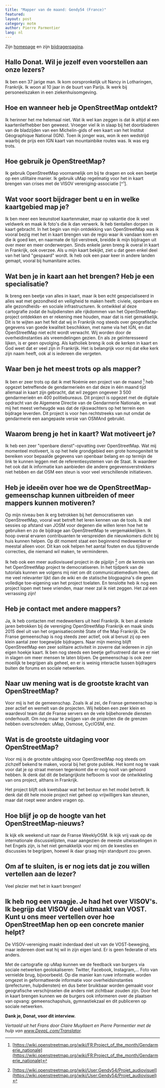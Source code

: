 ```yaml
---
title: "Mapper van de maand: Gendy54 (France)"
featured: 
layout: post
category: motm
author: Pierre Parmentier
lang: nl
---
```


Zijn [homepage](https://wiki.openstreetmap.org/wiki/User:Gendy54) en zijn [bijdragerpagina](https://hdyc.neis-one.org/?Gendy54).


## Hallo Donat. Wil je jezelf even voorstellen aan onze lezers?

Ik ben een 37 jarige man. Ik kom oorspronkelijk uit Nancy in Lotharingen, Frankrijk. Ik woon al 10 jaar in de buurt van Parijs. Ik werk bij personeelszaken in een ziekenhuisomgeving.

## Hoe en wanneer heb je OpenStreetMap ontdekt?

Ik herinner het me helemaal niet. Wat ik wel kan zeggen is dat ik altijd al een kaartenliefhebber ben geweest. Vroeger viel ik in slaap bij het doorbladeren van de bladzijden van een Michelin-gids of een kaart van het Institut Géographique National (IGN). Toen ik jonger was, won ik een wedstrijd waarbij de prijs een IGN kaart van mountainbike routes was. Ik was erg trots.

## Hoe gebruik je OpenStreetMap?

Ik gebruik OpenStreetMap voornamelijk om bij te dragen en ook een beetje op een utilitaire manier. Ik gebruik uMap regelmatig voor het in kaart brengen van crises met de VISOV vereniging-associatie [^¹].

## Wat voor soort bijdrager bent u en in welke kaartgebied map je?

Ik ben meer een leeunstoel kaartenmaker, maar op vakantie doe ik veel veldwerk en maak ik foto's die ik dan verwerk. Ik heb tientallen dorpen in kaart gebracht. In het begin van mijn ontdekking van OpenStreetMap was ik vooral bezig met het in kaart brengen van de regio waar ik vandaan kom en die ik goed ken, en naarmate de tijd verstreek, breidde ik mijn bijdragen uit over meer en meer onderwerpen. Sinds enkele jaren breng ik overal in kaart in Frankrijk, ook overzee. Als u mijn kaart bekijkt, ziet u dat geen enkel deel van het land "gespaard" wordt. Ik heb ook een paar keer in andere landen gemapt, vooral bij humanitaire acties.

## Wat ben je in kaart aan het brengen? Heb je een specialisatie?

Ik breng een beetje van alles in kaart, maar ik ben echt gespecialiseerd in alles wat met gezondheid en veiligheid te maken heeft: civiele, openbare en alle gezondheids- en sociale infrastructuren. Ik ontwikkel al deze cartografie zodat de hulpdiensten alle rijkdommen van het OpenStreetMap-project ontdekken en er rekening mee houden, maar dat is niet gemakkelijk. Dit is te wijten aan het feit dat wij in Frankrijk nog steeds over geografische gegevens van goede kwaliteit beschikken, met name via het IGN, en dat OpenStreetMap niet echt wordt verwacht. Wij worden door de overheidinstanties als vreemdelingen gezien. En als ze geïnteresseerd lijken, is er geen opvolging. Als katholiek breng ik ook de kerken in kaart en God weet dat er veel zijn in Frankrijk. Het is belangrijk voor mij dat elke kerk zijn naam heeft, ook al is iedereen die vergeten.

## Waar ben je het meest trots op als mapper?

Ik ben er zeer trots op dat ik met Noémie een project van de maand [^2] heb opgezet betreffende de gendarmerieën en dat deze in één maand tijd allemaal in kaart zijn gebracht, dat wil zeggen ongeveer 3&nbsp;500 gendarmerieën en 400 politiebureaus. Dit project is opgezet met de digitale opdracht van de Algemene Directie van de Gendarmerie Nationale, en wat mij het meest verheugde was dat de rijkswachters op het terrein een bijdrage leverden. Dit project is voor hen rechtstreeks van nut omdat de gendarmerie een aangepaste versie van OSMAnd gebruikt.

## Waarom breng je het in kaart? Wat motiveert je?

Ik heb een zeer "openbare dienst"-opvatting over OpenStreetMap. Wat mij momenteel motiveert, is op het hele grondgebied een grote homogeniteit te bereiken voor bepaalde gegevens van openbaar belang en op termijn de link te kunnen leggen met de referentiesystemen van de Staat. Ik waardeer het ook dat ik informatie kan aanbieden die andere gegevensverstrekkers niet hebben en dat OSM een steun is voor veel verschillende initiatieven.

## Heb je ideeën over hoe we de OpenStreetMap-gemeenschap kunnen uitbreiden of meer mappers kunnen motiveren?

Op mijn niveau ben ik erg betrokken bij het democratiseren van OpenStreetMap, vooral wat betreft het leren kennen van de tools. Ik stel sessies op afstand van JOSM voor degenen die willen leren hoe het te gebruiken en zo de bijdrage aan OpenStreetMap te vergemakkelijken. Ik hoop overal ervaren contribuanten te verspreiden die nieuwkomers dicht bij huis kunnen helpen. Op dit moment staat een beginnend medewerker er meestal alleen voor. Dit kan ook helpen het aantal fouten en dus tijdrovende correcties, die niemand wil maken, te verminderen.

Ik heb ook een meer audiovisueel project in de pijplijn [^3] om de kennis van het OpenStreetMap project te democratiseren. In het tijdperk van de tutorials kunnen we volgens mij niet om dit communicatiemedium heen, dat me veel relevanter lijkt dan de wiki en de statische blogpagina's die geen volledige toe-eigening van het project toelaten. En tenslotte heb ik nog een project lopen met twee vrienden, maar meer zal ik niet zeggen. Het zal een verrassing zijn!

## Heb je contact met andere mappers?

Ja, ik heb contacten met medewerkers uit heel Frankrijk. Ik ben al enkele jaren betrokken bij de vereniging OpenStreetMap Frankrijk en maak sinds 2015 deel uit van het organisatiecomité State of the Map Frankrijk. De Franse gemeenschap is nog steeds zeer actief, ook al berust zij op een klein aantal zeer toegewijde bijdragers. Naar mijn mening blijft OpenStreetMap een zeer solitaire activiteit in zoverre dat iedereen in zijn eigen hoekje kaart. Ik ben nog steeds een beetje gefrustreerd dat we er niet in slagen om meer mensen te laten blijven. De gemeenschap is ook zeer moeilijk te begrijpen als geheel, en er is weinig interactie tussen bijdragers buiten de forums en sociale netwerken.

## Naar uw mening wat is de grootste kracht van OpenStreetMap?

Voor mij is het de gemeenschap. Zoals ik al zei, de Franse gemeenschap is zeer actief en wemelt van de projecten. Wij hebben een zeer klein en waardevol team dat de Franse servers en de vele bijbehorende diensten onderhoudt. Om nog maar te zwijgen van de projecten die de grenzen hebben overschreden: uMap, Osmose, CyclOSM, enz.

## Wat is de grootste uitdaging voor OpenStreetMap?

Voor mij is de grootste uitdaging voor OpenStreetMap nog steeds om zichzelf bekend te maken, vooral bij het grote publiek. Het komt nog te vaak voor dat je op straat mensen tegenkomt die er nog nooit van gehoord hebben. Ik denk dat dit de belangrijkste hefboom is voor de ontwikkeling van ons project, althans in Frankrijk.

Het project blijft ook kwetsbaar wat het bestuur en het model betreft. Ik denk dat dit hele mooie project niet geheel op vrijwilligers kan steunen, maar dat roept weer andere vragen op.

## Hoe blijf je op de hoogte van het OpenStreetMap-nieuws?

Ik kijk elk weekend uit naar de Franse WeeklyOSM. Ik kijk vrij vaak op de internationale discussielijsten, maar aangezien de meeste uitwisselingen in het Engels zijn, is het niet gemakkelijk voor mij om de kwesties en discussies te begrijpen, hoewel ik daar graag mijn standpunt zou geven.

## Om af te sluiten, is er nog iets dat je zou willen vertellen aan de lezer?

Veel plezier met het in kaart brengen!

## Ik heb nog een vraagje. Je had het over VISOV's. Ik begrijp dat VISOV deel uitmaakt van VOST. Kunt u ons meer vertellen over hoe OpenStreetMap hen op een concrete manier helpt?
De VISOV-vereniging maakt inderdaad deel uit van de VOST-beweging, maar iedereen doet wat hij wil in zijn eigen land. Er is geen federatie of iets anders.

Met de cartografie op uMap kunnen we de feedback van burgers via sociale netwerken geolokaliseren: Twitter, Facebook, Instagram,&#8230; Foto van vernielde brug, bijvoorbeeld. Op die manier kan ruwe informatie worden omgezet in geformatteerde informatie voor overheidsinstanties (prefecturen, hulpdiensten) en dus beter bruikbaar worden gemaakt voor geografische verschijnselen die anders niet zichtbaar zouden zijn. Door het in kaart brengen kunnen we de burgers ook informeren over de plaatsen van opvang: gemeenschapshuis, gymnastiekzaal en dit publiceren op sociale netwerken.

**Dank je, Donat, voor dit interview.**

[^1]: [Internationale Vrijwilligers in Virtuele Operationele Ondersteuning](https://twitter.com/VISOV1/status/1427741296110841856)

[^2]: [https://wiki.openstreetmap.org/wiki/FR:Project_of_the_month/Gendarmerie_nationale](https://wiki.openstreetmap.org/wiki/FR:Project_of_the_month/Gendarmerie_nationale)

[^3]: [https://wiki.openstreetmap.org/wiki/User:Gendy54/Projet_audiovisuel](https://wiki.openstreetmap.org/wiki/User:Gendy54/Projet_audiovisuel)

*Vertaald uit het Frans door Claire Muyllaert en Pierre Parmentier met de hulp van www.DeepL.com/Translator.*
